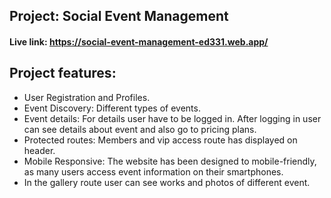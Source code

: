 ## Project: Social Event Management
#### Live link: https://social-event-management-ed331.web.app/

##  Project features:
+ User Registration and Profiles.
+ Event Discovery: Different types of events.
+ Event details: For details user have to be logged in. After logging in user can see details about event and also go to pricing plans.
+ Protected routes: Members and vip access route has displayed on header.
+ Mobile Responsive: The website has been designed to mobile-friendly, as many users access event information on their smartphones.
+ In the gallery route user can see works and photos of different event.
  



